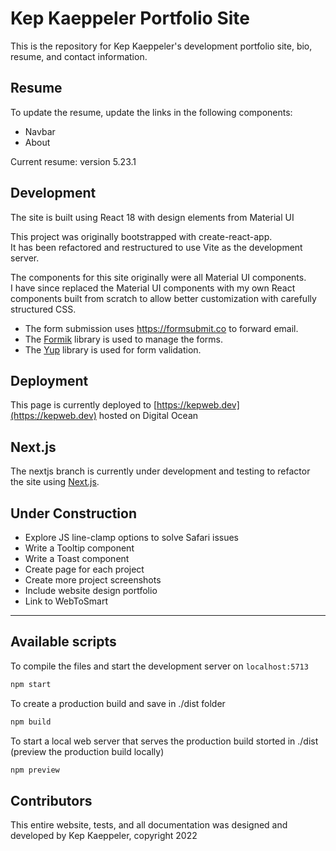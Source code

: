 # Kep Kaeppeler Portfolio Site

This is the repository for Kep Kaeppeler's development portfolio site, bio, resume, and contact information.

## Resume

To update the resume, update the links in the following components:

- Navbar
- About

Current resume: version 5.23.1

## Development

The site is built using React 18 with design elements from Material UI

This project was originally bootstrapped with create-react-app.  
It has been refactored and restructured to use Vite as the development server.

The components for this site originally were all Material UI components.  
I have since replaced the Material UI components with my own React components built from scratch to allow better customization with carefully structured CSS.

- The form submission uses https://formsubmit.co to forward email.
- The [Formik](https://formik.org/) library is used to manage the forms.
- The [Yup](https://www.npmjs.com/package/yup) library is used for form validation.

## Deployment

This page is currently deployed to
[https://kepweb.dev](https://kepweb.dev) hosted on Digital Ocean

## Next.js

The nextjs branch is currently under development and testing to refactor the site using [Next.js](https://nextjs.org/).

## Under Construction

- Explore JS line-clamp options to solve Safari issues
- Write a Tooltip component
- Write a Toast component
- Create page for each project
- Create more project screenshots
- Include website design portfolio
- Link to WebToSmart

---

## Available scripts

To compile the files and start the development server on `localhost:5713`

```bash
npm start
```

To create a production build and save in ./dist folder

```bash
npm build
```

To start a local web server that serves the production build storted in ./dist (preview the production build locally)

```bash
npm preview
```

## Contributors

This entire website, tests, and all documentation was designed and developed by Kep Kaeppeler, copyright 2022
